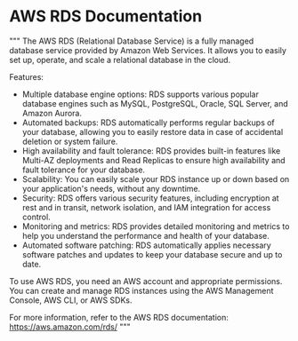 # AWS RDS Documentation

"""
The AWS RDS (Relational Database Service) is a fully managed database service provided by Amazon Web Services. It allows you to easily set up, operate, and scale a relational database in the cloud.

Features:
- Multiple database engine options: RDS supports various popular database engines such as MySQL, PostgreSQL, Oracle, SQL Server, and Amazon Aurora.
- Automated backups: RDS automatically performs regular backups of your database, allowing you to easily restore data in case of accidental deletion or system failure.
- High availability and fault tolerance: RDS provides built-in features like Multi-AZ deployments and Read Replicas to ensure high availability and fault tolerance for your database.
- Scalability: You can easily scale your RDS instance up or down based on your application's needs, without any downtime.
- Security: RDS offers various security features, including encryption at rest and in transit, network isolation, and IAM integration for access control.
- Monitoring and metrics: RDS provides detailed monitoring and metrics to help you understand the performance and health of your database.
- Automated software patching: RDS automatically applies necessary software patches and updates to keep your database secure and up to date.

To use AWS RDS, you need an AWS account and appropriate permissions. You can create and manage RDS instances using the AWS Management Console, AWS CLI, or AWS SDKs.

For more information, refer to the AWS RDS documentation: https://aws.amazon.com/rds/
"""
